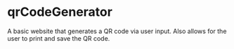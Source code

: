 # qrCodeGenerator
A basic website that generates a QR code via user input. Also allows for the user to print and save the QR code.
